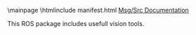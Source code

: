 \mainpage
\htmlinclude manifest.html
<a href="./index-msg.html">Msg/Src Documentation</a>

This ROS package includes usefull vision tools.
